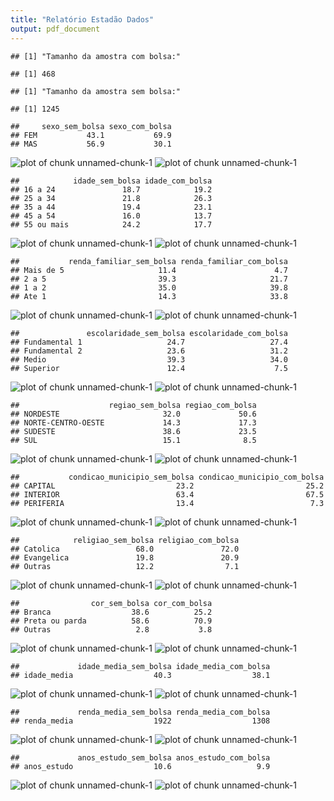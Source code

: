 ```yaml
---
title: "Relatório Estadão Dados"
output: pdf_document
---
```



```
## [1] "Tamanho da amostra com bolsa:"
```

```
## [1] 468
```

```
## [1] "Tamanho da amostra sem bolsa:"
```

```
## [1] 1245
```

```
##     sexo_sem_bolsa sexo_com_bolsa
## FEM           43.1           69.9
## MAS           56.9           30.1
```

![plot of chunk unnamed-chunk-1](figure/unnamed-chunk-11.png) ![plot of chunk unnamed-chunk-1](figure/unnamed-chunk-12.png) 

```
##            idade_sem_bolsa idade_com_bolsa
## 16 a 24               18.7            19.2
## 25 a 34               21.8            26.3
## 35 a 44               19.4            23.1
## 45 a 54               16.0            13.7
## 55 ou mais            24.2            17.7
```

![plot of chunk unnamed-chunk-1](figure/unnamed-chunk-13.png) ![plot of chunk unnamed-chunk-1](figure/unnamed-chunk-14.png) 

```
##           renda_familiar_sem_bolsa renda_familiar_com_bolsa
## Mais de 5                     11.4                      4.7
## 2 a 5                         39.3                     21.7
## 1 a 2                         35.0                     39.8
## Ate 1                         14.3                     33.8
```

![plot of chunk unnamed-chunk-1](figure/unnamed-chunk-15.png) ![plot of chunk unnamed-chunk-1](figure/unnamed-chunk-16.png) 

```
##               escolaridade_sem_bolsa escolaridade_com_bolsa
## Fundamental 1                   24.7                   27.4
## Fundamental 2                   23.6                   31.2
## Medio                           39.3                   34.0
## Superior                        12.4                    7.5
```

![plot of chunk unnamed-chunk-1](figure/unnamed-chunk-17.png) ![plot of chunk unnamed-chunk-1](figure/unnamed-chunk-18.png) 

```
##                    regiao_sem_bolsa regiao_com_bolsa
## NORDESTE                       32.0             50.6
## NORTE-CENTRO-OESTE             14.3             17.3
## SUDESTE                        38.6             23.5
## SUL                            15.1              8.5
```

![plot of chunk unnamed-chunk-1](figure/unnamed-chunk-19.png) ![plot of chunk unnamed-chunk-1](figure/unnamed-chunk-110.png) 

```
##           condicao_municipio_sem_bolsa condicao_municipio_com_bolsa
## CAPITAL                           23.2                         25.2
## INTERIOR                          63.4                         67.5
## PERIFERIA                         13.4                          7.3
```

![plot of chunk unnamed-chunk-1](figure/unnamed-chunk-111.png) ![plot of chunk unnamed-chunk-1](figure/unnamed-chunk-112.png) 

```
##            religiao_sem_bolsa religiao_com_bolsa
## Catolica                 68.0               72.0
## Evangelica               19.8               20.9
## Outras                   12.2                7.1
```

![plot of chunk unnamed-chunk-1](figure/unnamed-chunk-113.png) ![plot of chunk unnamed-chunk-1](figure/unnamed-chunk-114.png) 

```
##                cor_sem_bolsa cor_com_bolsa
## Branca                  38.6          25.2
## Preta ou parda          58.6          70.9
## Outras                   2.8           3.8
```

![plot of chunk unnamed-chunk-1](figure/unnamed-chunk-115.png) ![plot of chunk unnamed-chunk-1](figure/unnamed-chunk-116.png) 

```
##             idade_media_sem_bolsa idade_media_com_bolsa
## idade_media                  40.3                  38.1
```

![plot of chunk unnamed-chunk-1](figure/unnamed-chunk-117.png) ![plot of chunk unnamed-chunk-1](figure/unnamed-chunk-118.png) 

```
##             renda_media_sem_bolsa renda_media_com_bolsa
## renda_media                  1922                  1308
```

![plot of chunk unnamed-chunk-1](figure/unnamed-chunk-119.png) ![plot of chunk unnamed-chunk-1](figure/unnamed-chunk-120.png) 

```
##             anos_estudo_sem_bolsa anos_estudo_com_bolsa
## anos_estudo                  10.6                   9.9
```

![plot of chunk unnamed-chunk-1](figure/unnamed-chunk-121.png) ![plot of chunk unnamed-chunk-1](figure/unnamed-chunk-122.png) 
